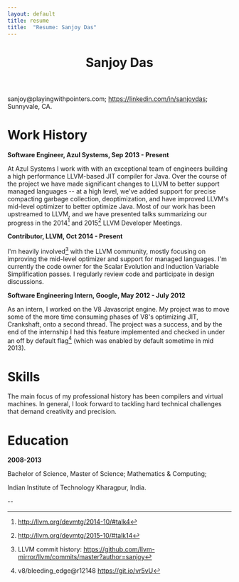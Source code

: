 ```yaml
---
layout: default
title: resume
title:  "Resume: Sanjoy Das"
---
```


<header class="post-header">
  <h1 class="post-title">Sanjoy Das</h1>
</header>

&#115;&#097;&#110;&#106;&#111;&#121;&#064;&#112;&#108;&#097;&#121;&#105;&#110;&#103;&#119;&#105;&#116;&#104;&#112;&#111;&#105;&#110;&#116;&#101;&#114;&#115;&#046;&#099;&#111;&#109;; <https://linkedin.com/in/sanjoydas>; Sunnyvale, CA.

# Work History

**Software Engineer, Azul Systems, Sep 2013 - Present**

At Azul Systems I work with with an exceptional team of engineers
building a high performance LLVM-based JIT compiler for Java.  Over
the course of the project we have made significant changes to LLVM to
better support managed languages -- at a high level, we've added
support for precise compacting garbage collection, deoptimization, and
have improved LLVM's mid-level optimizer to better optimize Java. Most
of our work has been upstreamed to LLVM, and we have presented talks
summarizing our progress in the 2014[^talk2014] and 2015[^talk2015]
LLVM Developer Meetings.

[^talk2014]: <http://llvm.org/devmtg/2014-10/#talk4>

[^talk2015]: <http://llvm.org/devmtg/2015-10/#talk14>


**Contributor, LLVM, Oct 2014 - Present**

I'm heavily involved[^commits] with the LLVM community, mostly
focusing on improving the mid-level optimizer and support for managed
languages.  I'm currently the code owner for the Scalar Evolution and
Induction Variable Simplification passes.  I regularly review code and
participate in design discussions.

[^commits]: LLVM commit history: <https://github.com/llvm-mirror/llvm/commits/master?author=sanjoy>

**Software Engineering Intern, Google, May 2012 - July 2012**

As an intern, I worked on the V8 Javascript engine.  My project was to
move some of the more time consuming phases of V8's optimizing JIT,
Crankshaft, onto a second thread.  The project was a success, and by
the end of the internship I had this feature implemented and checked
in under an off by default flag[^v8work] (which was enabled by default
sometime in mid 2013).

[^v8work]: v8/bleeding_edge@r12148 <https://git.io/vr5vU>


# Skills

The main focus of my professional history has been compilers and
virtual machines.  In general, I look forward to tackling hard
technical challenges that demand creativity and precision.

# Education

**2008-2013**

Bachelor of Science, Master of Science; Mathematics & Computing;

Indian Institute of Technology Kharagpur, India.

--
